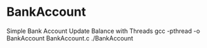 # BankAccount
Simple Bank Account Update Balance with Threads
gcc -pthread -o BankAccount BankAccount.c
./BankAccount
